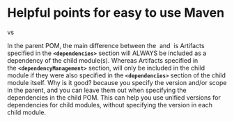 # Helpful points for easy to use Maven

<dependenc> vs <dependency-managemant>

In the parent POM, the main difference between the <dependencies> and <dependencyManagement> is 
Artifacts specified in the **`<dependencies>`** section will ALWAYS be included as a dependency of the child module(s).
Whereas Artifacts specified in the **`<dependencyManagement>`** section, will only be included in the child module if
they were also specified in the **`<dependencies>`** section of the child module itself. Why is it good?
because you specify the version and/or scope in the parent, and you can leave them out when specifying the dependencies
in the child POM. This can help you use unified versions for dependencies for child modules, without specifying the version in each child module.
